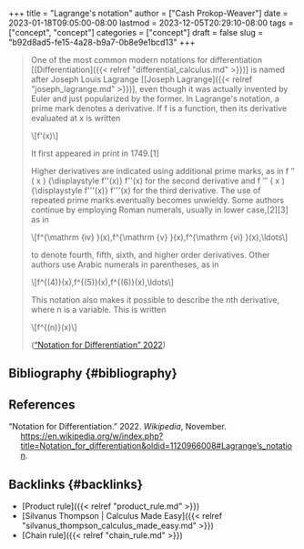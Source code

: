 +++
title = "Lagrange's notation"
author = ["Cash Prokop-Weaver"]
date = 2023-01-18T09:05:00-08:00
lastmod = 2023-12-05T20:29:10-08:00
tags = ["concept", "concept"]
categories = ["concept"]
draft = false
slug = "b92d8ad5-fe15-4a28-b9a7-0b8e9e1bcd13"
+++

> One of the most common modern notations for differentiation [[Differentiation]({{< relref "differential_calculus.md" >}})] is named after Joseph Louis Lagrange [[Joseph Lagrange]({{< relref "joseph_lagrange.md" >}})], even though it was actually invented by Euler and just popularized by the former. In Lagrange's notation, a prime mark denotes a derivative. If f is a function, then its derivative evaluated at x is written
>
> \\[f'(x)\\]
>
> It first appeared in print in 1749.[1]
>
> Higher derivatives are indicated using additional prime marks, as in f ″ ( x ) {\displaystyle f''(x)} f''(x) for the second derivative and f ‴ ( x ) {\displaystyle f'''(x)} f'''(x) for the third derivative. The use of repeated prime marks eventually becomes unwieldy. Some authors continue by employing Roman numerals, usually in lower case,[2][3] as in
>
> \\[f^{\mathrm {iv} }(x),f^{\mathrm {v} }(x),f^{\mathrm {vi} }(x),\ldots\\]
>
> to denote fourth, fifth, sixth, and higher order derivatives. Other authors use Arabic numerals in parentheses, as in
>
> \\[f^{(4)}(x),f^{(5)}(x),f^{(6)}(x),\ldots\\]
>
> This notation also makes it possible to describe the nth derivative, where n is a variable. This is written
>
> \\[f^{(n)}(x)\\]
>
> (<a href="#citeproc_bib_item_1">“Notation for Differentiation” 2022</a>)


## Bibliography {#bibliography}

## References

<style>.csl-entry{text-indent: -1.5em; margin-left: 1.5em;}</style><div class="csl-bib-body">
  <div class="csl-entry"><a id="citeproc_bib_item_1"></a>“Notation for Differentiation.” 2022. <i>Wikipedia</i>, November. <a href="https://en.wikipedia.org/w/index.php?title=Notation_for_differentiation&oldid=1120966008#Lagrangeʼs_notation">https://en.wikipedia.org/w/index.php?title=Notation_for_differentiation&#38;oldid=1120966008#Lagrange’s_notation</a>.</div>
</div>


## Backlinks {#backlinks}

-   [Product rule]({{< relref "product_rule.md" >}})
-   [Silvanus Thompson | Calculus Made Easy]({{< relref "silvanus_thompson_calculus_made_easy.md" >}})
-   [Chain rule]({{< relref "chain_rule.md" >}})
